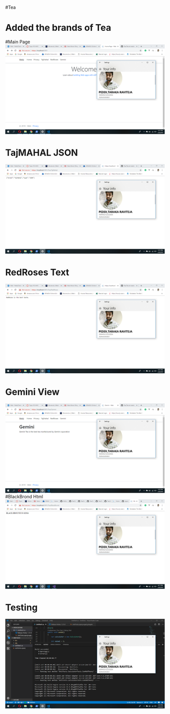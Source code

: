 #Tea
# Added the brands of Tea 
#Main Page
![](https://github.com/pedditarakaraviteja/Tea/blob/master/Tea/Screenshot%20(188).png)
# TajMAHAL JSON
![](https://github.com/pedditarakaraviteja/Tea/blob/master/Tea/Screenshot%20(189).png)
# RedRoses Text
![](https://github.com/pedditarakaraviteja/Tea/blob/master/Tea/Screenshot%20(190).png)
# Gemini View
![](https://github.com/pedditarakaraviteja/Tea/blob/master/Tea/Screenshot%20(191).png)
#BlackBrond Html
![](https://github.com/pedditarakaraviteja/Tea/blob/master/Tea/Screenshot%20(193).png)
# Testing
![](https://github.com/pedditarakaraviteja/Tea/blob/master/Tea/Screenshot%20(192).png)
